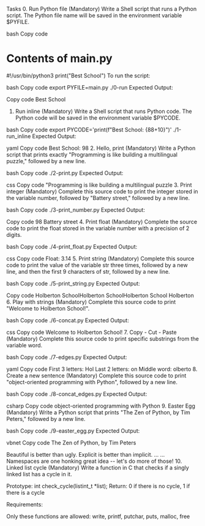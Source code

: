 Tasks
0. Run Python file (Mandatory)
Write a Shell script that runs a Python script. The Python file name will be saved in the environment variable $PYFILE.

bash
Copy code
# Contents of main.py
#!/usr/bin/python3
print("Best School")
To run the script:

bash
Copy code
export PYFILE=main.py
./0-run
Expected Output:

Copy code
Best School
1. Run inline (Mandatory)
Write a Shell script that runs Python code. The Python code will be saved in the environment variable $PYCODE.

bash
Copy code
export PYCODE='print(f"Best School: {88+10}")'
./1-run_inline
Expected Output:

yaml
Copy code
Best School: 98
2. Hello, print (Mandatory)
Write a Python script that prints exactly "Programming is like building a multilingual puzzle," followed by a new line.

bash
Copy code
./2-print.py
Expected Output:

css
Copy code
"Programming is like building a multilingual puzzle
3. Print integer (Mandatory)
Complete this source code to print the integer stored in the variable number, followed by "Battery street," followed by a new line.

bash
Copy code
./3-print_number.py
Expected Output:

Copy code
98 Battery street
4. Print float (Mandatory)
Complete the source code to print the float stored in the variable number with a precision of 2 digits.

bash
Copy code
./4-print_float.py
Expected Output:

css
Copy code
Float: 3.14
5. Print string (Mandatory)
Complete this source code to print the value of the variable str three times, followed by a new line, and then the first 9 characters of str, followed by a new line.

bash
Copy code
./5-print_string.py 
Expected Output:

Copy code
Holberton SchoolHolberton SchoolHolberton School
Holberton
6. Play with strings (Mandatory)
Complete this source code to print "Welcome to Holberton School!".

bash
Copy code
./6-concat.py
Expected Output:

css
Copy code
Welcome to Holberton School!
7. Copy - Cut - Paste (Mandatory)
Complete this source code to print specific substrings from the variable word.

bash
Copy code
./7-edges.py
Expected Output:

yaml
Copy code
First 3 letters: Hol
Last 2 letters: on
Middle word: olberto
8. Create a new sentence (Mandatory)
Complete this source code to print "object-oriented programming with Python", followed by a new line.

bash
Copy code
./8-concat_edges.py
Expected Output:

csharp
Copy code
object-oriented programming with Python
9. Easter Egg (Mandatory)
Write a Python script that prints "The Zen of Python, by Tim Peters," followed by a new line.

bash
Copy code
./9-easter_egg.py
Expected Output:

vbnet
Copy code
The Zen of Python, by Tim Peters

Beautiful is better than ugly.
Explicit is better than implicit.
...
...
Namespaces are one honking great idea -- let's do more of those!
10. Linked list cycle (Mandatory)
Write a function in C that checks if a singly linked list has a cycle in it.

Prototype: int check_cycle(listint_t *list);
Return: 0 if there is no cycle, 1 if there is a cycle

Requirements:

Only these functions are allowed: write, printf, putchar, puts, malloc, free




